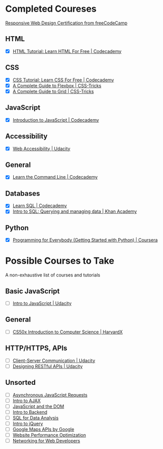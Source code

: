# Completed Coureses

[Responsive Web Design Certification from freeCodeCamp](https://www.freecodecamp.org/certification/jamied/responsive-web-design)

## HTML

- [x] [HTML Tutorial: Learn HTML For Free \| Codecademy](https://www.codecademy.com/learn/learn-html)

## CSS

- [x] [CSS Tutorial: Learn CSS For Free \| Codecademy](https://www.codecademy.com/learn/learn-css)
- [x] [A Complete Guide to Flexbox | CSS-Tricks](https://css-tricks.com/snippets/css/a-guide-to-flexbox/)
- [x] [A Complete Guide to Grid | CSS-Tricks](https://css-tricks.com/snippets/css/complete-guide-grid/)

## JavaScript

- [x] [Introduction to JavaScript | Codecademy](https://www.codecademy.com/learn/introduction-to-javascript)

## Accessibility

- [x] [Web Accessibility | Udacity](https://classroom.udacity.com/courses/ud891)

## General

- [x] [Learn the Command Line | Codecademy](https://www.codecademy.com/learn/learn-the-command-line)

## Databases

- [x] [Learn SQL | Codecademy](https://www.codecademy.com/courses/learn-sql)
- [x] [Intro to SQL: Querying and managing data | Khan Academy](https://www.khanacademy.org/computing/computer-programming/sql)

## Python

- [x] [Programming for Everybody (Getting Started with Python) | Coursera](https://www.coursera.org/learn/python/home/welcome)

# Possible Courses to Take

A non-exhaustive list of courses and tutorials

## Basic JavaScript

- [ ] [Intro to JavaScript | Udacity](https://classroom.udacity.com/courses/ud803)

## General 

- [ ] [CS50x Introduction to Computer Science | HarvardX](https://courses.edx.org/courses/course-v1:HarvardX+CS50+X/course/)

## HTTP/HTTPS, APIs

- [ ] [Client-Server Communication | Udacity](https://classroom.udacity.com/courses/ud897)
- [ ] [Designing RESTful APIs | Udacity](https://classroom.udacity.com/courses/ud388)

## Unsorted

- [ ] [Asynchronous JavaScript Requests](https://classroom.udacity.com/courses/ud109)
- [ ] [Intro to AJAX](https://classroom.udacity.com/courses/ud110)
- [ ] [JavaScript and the DOM](https://classroom.udacity.com/courses/ud117)
- [ ] [Intro to Backend](https://classroom.udacity.com/courses/ud171)
- [ ] [SQL for Data Analysis](https://classroom.udacity.com/courses/ud198)
- [ ] [Intro to jQuery](https://classroom.udacity.com/courses/ud245)
- [ ] [Google Maps APIs by Google](https://classroom.udacity.com/courses/ud864)
- [ ] [Website Performance Optimization](https://classroom.udacity.com/courses/ud884)
- [ ] [Networking for Web Developers](https://classroom.udacity.com/courses/ud256)
